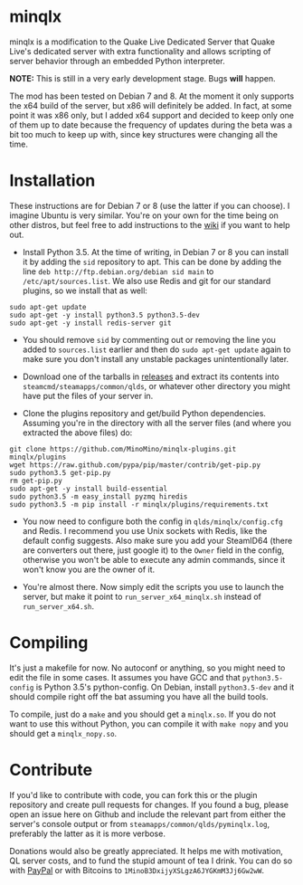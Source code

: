 minqlx
======
minqlx is a modification to the Quake Live Dedicated Server that Quake Live's dedicated server with
extra functionality and allows scripting of server behavior through an embedded Python
interpreter.

**NOTE:** This is still in a very early development stage. Bugs **will** happen.

The mod has been tested on Debian 7 and 8. At the moment it only supports the x64 build
of the server, but x86 will definitely be added. In fact, at some point it was x86 only,
but I added x64 support and decided to keep only one of them up to date because the
frequency of updates during the beta was a bit too much to keep up with, since key
structures were changing all the time.

Installation
============
These instructions are for Debian 7 or 8 (use the latter if you can choose). I imagine Ubuntu
is very similar. You're on your own for the time being on other distros, but feel free to add
instructions to the [wiki](https://github.com/MinoMino/minqlx/wiki) if you want to help out.

- Install Python 3.5. At the time of writing, in Debian 7 or 8 you can install it by adding the `sid` repository to apt. This can be done by adding the line `deb http://ftp.debian.org/debian sid main` to
`/etc/apt/sources.list`. We also use Redis and git for our standard plugins, so we install that as well:

```
sudo apt-get update
sudo apt-get -y install python3.5 python3.5-dev
sudo apt-get -y install redis-server git
```

- You should remove `sid` by commenting out or removing the line you added to `sources.list`
earlier and then do `sudo apt-get update` again to make sure you don't install any unstable
packages unintentionally later.

- Download one of the tarballs in [releases](https://github.com/MinoMino/minqlx/releases) and extract
its contents into `steamcmd/steamapps/common/qlds`, or whatever other directory you might have put the
files of your server in.

- Clone the plugins repository and get/build Python dependencies. Assuming you're in
the directory with all the server files (and where you extracted the above files) do:

```
git clone https://github.com/MinoMino/minqlx-plugins.git minqlx/plugins
wget https://raw.github.com/pypa/pip/master/contrib/get-pip.py
sudo python3.5 get-pip.py
rm get-pip.py
sudo apt-get -y install build-essential
sudo python3.5 -m easy_install pyzmq hiredis
sudo python3.5 -m pip install -r minqlx/plugins/requirements.txt
```

- You now need to configure both the config in `qlds/minqlx/config.cfg` and Redis.
I recommend you use Unix sockets with Redis, like the default config suggests. Also
make sure you add your SteamID64 (there are converters out there, just google it)
to the `Owner` field in the config, otherwise you won't be able to execute any
admin commands, since it won't know you are the owner of it.

- You're almost there. Now simply edit the scripts you use to launch the server, but
make it point to `run_server_x64_minqlx.sh` instead of `run_server_x64.sh`.

Compiling
=========
It's just a makefile for now. No autoconf or anything, so you might need to edit the file in some cases.
It assumes you have GCC and that `python3.5-config` is Python 3.5's python-config. On Debian, install
`python3.5-dev` and it should compile right off the bat assuming you have all the build tools.

To compile, just do a `make` and you should get a `minqlx.so`. If you do not want to use this without
Python, you can compile it with `make nopy` and you should get a `minqlx_nopy.so`.

Contribute
==========
If you'd like to contribute with code, you can fork this or the plugin repository and create pull requests for changes. If you found a bug, please open an issue here on Github and include the relevant part from either the
server's console output or from `steamapps/common/qlds/pyminqlx.log`, preferably the latter as it is
more verbose.

Donations would also be greatly appreciated. It helps me with motivation, QL server costs, and to fund
the stupid amount of tea I drink. You can do so with [PayPal](https://www.paypal.com/cgi-bin/webscr?cmd=_donations&business=mino%40minomino%2eorg&lc=US&item_name=Mino&item_number=minqlbot&currency_code=USD&bn=PP%2dDonationsBF%3abtn_donate_SM%2egif%3aNonHosted) or with Bitcoins to `1MinoB3DxijyXSLgzA6JYGKmM3Jj6Gw2wW`.
